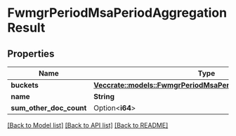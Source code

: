 # FwmgrPeriodMsaPeriodAggregationResult

## Properties

Name | Type | Description | Notes
------------ | ------------- | ------------- | -------------
**buckets** | [**Vec<crate::models::FwmgrPeriodMsaPeriodAggregationResultItem>**](fwmgr.msa.AggregationResultItem.md) |  |
**name** | **String** |  |
**sum_other_doc_count** | Option<**i64**> |  | [optional]

[[Back to Model list]](./README.md#documentation-for-models) [[Back to API list]](./README.md#documentation-for-api-endpoints) [[Back to README]](../README.md)
